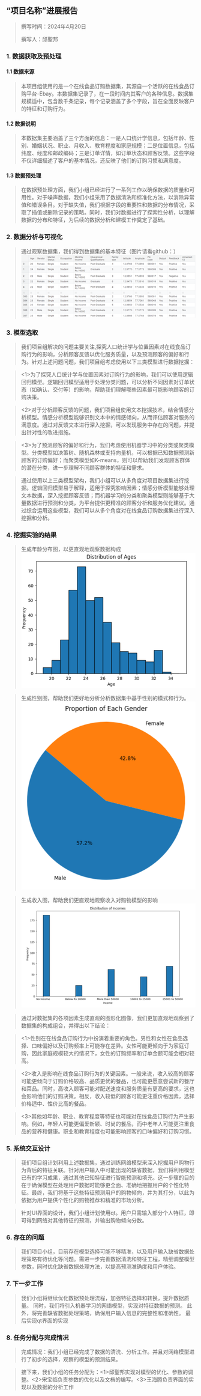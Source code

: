 ## “项目名称”进展报告

> 撰写时间：2024年4月20日
>
> 撰写人：邱聖邦

### 1. 数据获取及预处理


#### 1.1 数据来源
> 本项目组使用的是一个在线食品订购数据集，其源自一个活跃的在线食品订购平台-Ebay。本数据集记录了，在一段时间内其客户的各种信息。数据集规模适中，包含数千条记录，每个记录涵盖了多个字段，旨在全面反映客户的特征和订购行为。

#### 1.2 数据说明
> 本数据集主要涵盖了三个方面的信息：一是人口统计学信息，包括年龄、性别、婚姻状况、职业、月收入、教育程度和家庭规模；二是位置信息，包括纬度、经度和邮政编码；三是订单详情，如订单状态和顾客反馈。这些字段不仅详细描述了客户的基本情况，还反映了他们的订购习惯和满意度。

#### 1.3 数据预处理
> 在数据预处理方面，我们小组已经进行了一系列工作以确保数据的质量和可用性。对于噪声数据，我们小组采用了数据清洗和标准化方法，以消除异常值和错误条目。对于缺失值，我们根据字段的重要性和数据的分布情况，采取了插值或删除记录的策略。同时，我们对数据进行了探索性分析，以理解数据的分布和特征，为后续的数据分析和建模工作奠定了基础。

### 2. 数据分析与可视化

> 通过观察数据集，我们得到数据集的基本特征（图片请看github：）
![本地路径](./data.png "数据集特征") 



### 3. 模型选取

> 我们项目组解决的问题主要关注,探究人口统计学与位置因素对在线食品订购行为的影响，分析顾客反馈以优化服务质量，以及预测顾客的偏好和行为。针对上述问题问题，我们项目组考虑使用以下三类模型进行数据挖掘：

> <1>为了探究人口统计学与位置因素对订购行为的影响，我们可以使用逻辑回归模型。逻辑回归模型适用于处理分类问题，可以分析不同因素对订单状态（如确认、交付等）的影响，帮助我们理解哪些因素最可能影响顾客的订购决策。

> <2>对于分析顾客反馈的问题，我们项目组使用文本挖掘技术，结合情感分析模型。情感分析模型能够识别文本中的情感倾向，从而评估顾客对服务的满意度。通过对反馈文本进行深入挖掘，可以发现服务中存在的问题，并提出针对性的改进措施。

> <3>为了预测顾客的偏好和行为，我们考虑使用机器学习中的分类或聚类模型。分类模型如决策树、随机森林或支持向量机，可以根据已知数据预测新顾客的订购偏好；而聚类模型如K-means，则可以帮助我们发现顾客群体的潜在分类，进一步理解不同顾客群体的特征和需求。

> 通过使用以上三类模型架构，我们小组可以从多角度对项目数据集进行挖掘。逻辑回归模型易于解释，适用于探究影响因素；情感分析模型能够处理文本数据，深入挖掘顾客反馈；而机器学习的分类和聚类模型则能够基于大量数据进行预测和分类，为平台提供更精准的顾客分析和服务优化建议。通过综合运用这些模型，我们可以从多个角度对在线食品订购数据集进行深入挖掘和分析。

### 4. 挖掘实验的结果

> 生成年龄分布图，以更直观地观察数据构成
![本地路径](./age.png "年龄特征") 

> 生成性别图，帮助我们更好地分析分析数据集中基于性别的模式和行为。
![本地路径](./gender.png "性别特征") 

> 生成收入图，帮助我们更直观地观察收入对购物模型的影响
![本地路径](./income.png "收入特征") 

> 通过对数据集的各项因素生成直观的图形化图像，我们更加直观地观察到了数据集的构成组合，并得出以下结论：

> <1>性别在在线食品订购行为中扮演着重要的角色。男性和女性在食品选择、口味偏好以及订购频率上可能存在差异。女性可能更倾向于为家庭订购，因此家庭规模较大的情况下，女性的订购频率和订单金额可能会相对较高。

> <2>收入是影响在线食品订购行为的关键因素。一般来说，收入较高的顾客可能更倾向于订购价格较高、品质更优的餐品，也可能更愿意尝试新的餐厅和菜品。同时，高收入顾客可能对配送速度和服务质量有更高的要求，这也会影响他们的订购决策。相反，收入较低的顾客可能更注重价格因素，选择价格适中、性价比高的餐品。

> <3>其他如年龄、职业、教育程度等特征也可能对在线食品订购行为产生影响。例如，年轻人可能更偏爱新颖、时尚的餐品，而中老年人可能更注重食品的营养和健康。职业和教育程度也可能影响顾客的口味偏好和订购习惯。




### 5. 系统交互设计

> 我们项目组计划利用上述数据集，通过训练网络模型来深入挖掘用户购物行为背后的特征关联。针对用户输入中可能出现的缺省数据，我们将利用模型已有的学习成果，通过其他已知特征进行智能预测和填充。这一步骤的目的在于确保模型在处理用户数据时能够更全面、准确地把握用户的个性化特征。最终，我们将基于这些特征预测用户的购物倾向，并为其打分，以此为依据为用户提供个性化的购物推荐和精准的市场分析。

> 针对UI界面的设计，我们小组计划使用qt。用户只需输入部分个人特征，即可得到网络对其他特征的预测，并输出购物倾向分数。

### 6. 存在的问题

> 我们项目小组，目前存在模型选择可能不够精准，以及用户输入缺省数据处理策略有待优化等问题。需进一步完善数据清洗和特征工程，精细调整模型参数，同时优化缺省数据处理方法，以提高预测准确度和用户体验。

### 7. 下一步工作
> 我们小组将继续优化数据预处理流程，加强特征选择和转换，提升数据质量。
> 同时，我们将引入机器学习的网络模型，实现对特征数据的预测。
> 此外，将完善缺省数据处理策略，确保用户输入信息的完整性和准确性。
> 最后实现qt界面的实现


### 8. 任务分配与完成情况
> 完成情况：我们小组已经完成了数据的清洗、分析工作。并且对网络模型进行了初步的选择，观察的模型的预测结果。

> 接下来，我们小组的任务分配为：<1>邱聖邦实现对模型的优化、参数的调整。<2>宋宝临负责参数的优化以及文档的编写。<3>王海腾负责界面的实现以及数据的分析工作